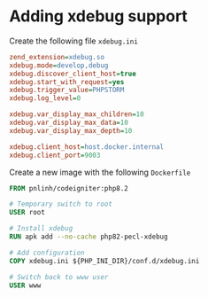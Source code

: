 # Adding xdebug support

Create the following file `xdebug.ini`

```ini
zend_extension=xdebug.so
xdebug.mode=develop,debug
xdebug.discover_client_host=true
xdebug.start_with_request=yes
xdebug.trigger_value=PHPSTORM
xdebug.log_level=0

xdebug.var_display_max_children=10
xdebug.var_display_max_data=10
xdebug.var_display_max_depth=10

xdebug.client_host=host.docker.internal
xdebug.client_port=9003
```

Create a new image with the following `Dockerfile`

```Dockerfile
FROM pnlinh/codeigniter:php8.2

# Temporary switch to root
USER root

# Install xdebug
RUN apk add --no-cache php82-pecl-xdebug

# Add configuration
COPY xdebug.ini ${PHP_INI_DIR}/conf.d/xdebug.ini

# Switch back to www user
USER www
```
